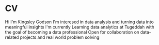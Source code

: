 # CV
Hi I'm Kingsley Godson
I'm interesed in data analysis and turning data into meaningful insights
I'm currently Learning data analytics at Tugeddah with the goal of becoming a data professional
Open for collaboration on data-related projects and real world problem solving
